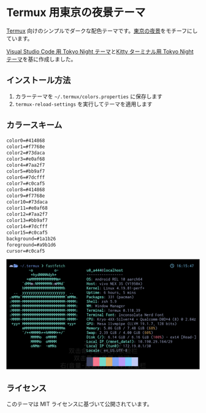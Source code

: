 # Termux 用東京の夜景テーマ

[Termux](https://termux.dev/) 向けのシンプルでダークな配色テーマです。[東京の夜景](https://www.google.com/search?q=tokyo+night&newwindow=1&sxsrf=ACYBGNRiOGCstG_Xohb8CgG5UGwBRpMIQg:1571032079139&source=lnms&tbm=isch&sa=X&ved=0ahUKEwiayIfIhpvlAhUGmuAKHbfRDaIQ_AUIEigB&biw=1280&bih=666&dpr=2)をモチーフにしています。

[Visual Studio Code 用 Tokyo Night テーマ](https://github.com/enkia/tokyo-night-vscode-theme)と[Kitty ターミナル用 Tokyo Night テーマ](https://github.com/davidmathers/tokyo-night-kitty-theme)を基に作成しました。

## インストール方法

1. カラーテーマを `~/.termux/colors.properties` に保存します
2. `termux-reload-settings` を実行してテーマを適用します

## カラースキーム

```properties
color0=#414868
color1=#f7768e
color2=#73daca
color3=#e0af68
color4=#7aa2f7
color5=#bb9af7
color6=#7dcfff
color7=#c0caf5
color8=#414868
color9=#f7768e
color10=#73daca
color11=#e0af68
color12=#7aa2f7
color13=#bb9af7
color14=#7dcfff
color15=#c0caf5
background=#1a1b26
foreground=#a9b1d6
cursor=#c0caf5
```

![Termux 東京の夜景テーマのプレビュー](./screenshot.png)

## ライセンス

このテーマは MIT ライセンスに基づいて公開されています。
